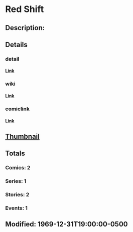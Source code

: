 # Red Shift
## Description: 
## Details
### detail
#### [Link](http://marvel.com/characters/1900/red_shift?utm_campaign=apiRef&utm_source=225578a89fc76f3d20fbffda5d17a88d)
### wiki
#### [Link](http://marvel.com/universe/Red_Shift?utm_campaign=apiRef&utm_source=225578a89fc76f3d20fbffda5d17a88d)
### comiclink
#### [Link](http://marvel.com/comics/characters/1011155/red_shift?utm_campaign=apiRef&utm_source=225578a89fc76f3d20fbffda5d17a88d)
## [Thumbnail](http://i.annihil.us/u/prod/marvel/i/mg/b/40/image_not_available.jpg)
## Totals
### Comics: 2
### Series: 1
### Stories: 2
### Events: 1
## Modified: 1969-12-31T19:00:00-0500